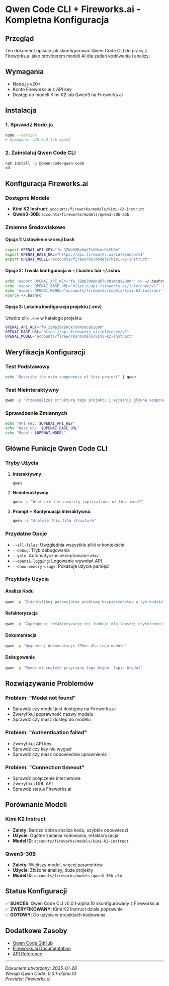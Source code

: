 # Qwen Code CLI + Fireworks.ai - Kompletna Konfiguracja

## Przegląd
Ten dokument opisuje jak skonfigurować Qwen Code CLI do pracy z Fireworks.ai jako providerem modeli AI dla zadań kodowania i analizy.

## Wymagania
- Node.js v20+ 
- Konto Fireworks.ai z API key
- Dostęp do modeli Kimi K2 lub Qwen3 na Fireworks.ai

## Instalacja

### 1. Sprawdź Node.js
```bash
node --version
# Wymagane: v20.0.0 lub wyżej
```

### 2. Zainstaluj Qwen Code CLI
```bash
npm install -g @qwen-code/qwen-code
xd
```

## Konfiguracja Fireworks.ai

### Dostępne Modele
- **Kimi K2 Instruct**: `accounts/fireworks/models/kimi-k2-instruct`
- **Qwen3-30B**: `accounts/fireworks/models/qwen3-30b-a3b`

### Zmienne Środowiskowe

#### Opcja 1: Ustawienie w sesji bash
```bash
export OPENAI_API_KEY="fw_3ZWp39RpKqkTuVNsmcQs2U8m"
export OPENAI_BASE_URL="https://api.fireworks.ai/inference/v1"
export OPENAI_MODEL="accounts/fireworks/models/kimi-k2-instruct"
```

#### Opcja 2: Trwała konfiguracja w ~/.bashrc lub ~/.zshrc
```bash
echo 'export OPENAI_API_KEY="fw_3ZWp39RpKqkTuVNsmcQs2U8m"' >> ~/.bashrc
echo 'export OPENAI_BASE_URL="https://api.fireworks.ai/inference/v1"' >> ~/.bashrc
echo 'export OPENAI_MODEL="accounts/fireworks/models/kimi-k2-instruct"' >> ~/.bashrc
source ~/.bashrc
```

#### Opcja 3: Lokalna konfiguracja projektu (.env)
Utwórz plik `.env` w katalogu projektu:
```bash
OPENAI_API_KEY="fw_3ZWp39RpKqkTuVNsmcQs2U8m"
OPENAI_BASE_URL="https://api.fireworks.ai/inference/v1"
OPENAI_MODEL="accounts/fireworks/models/kimi-k2-instruct"
```

## Weryfikacja Konfiguracji

### Test Podstawowy
```bash
echo "Describe the main components of this project" | qwen
```

### Test Nieinteraktywny
```bash
qwen -p "Przeanalizuj strukturę tego projektu i wyjaśnij główne komponenty"
```

### Sprawdzenie Zmiennych
```bash
echo "API Key: $OPENAI_API_KEY"
echo "Base URL: $OPENAI_BASE_URL"
echo "Model: $OPENAI_MODEL"
```

## Główne Funkcje Qwen Code CLI

### Tryby Użycia

1. **Interaktywny**:
   ```bash
   qwen
   ```

2. **Nieinteraktywny**:
   ```bash
   qwen -p "What are the security implications of this code?"
   ```

3. **Prompt + Kontynuacja Interaktywna**:
   ```bash
   qwen -i "Analyze this file structure"
   ```

### Przydatne Opcje

- `--all-files`: Uwzględnia wszystkie pliki w kontekście
- `--debug`: Tryb debugowania
- `--yolo`: Automatyczne akceptowanie akcji
- `--openai-logging`: Logowanie wywołań API
- `--show-memory-usage`: Pokazuje użycie pamięci

### Przykłady Użycia

#### Analiza Kodu
```bash
qwen -p "Zidentyfikuj potencjalne problemy bezpieczeństwa w tym kodzie"
```

#### Refaktoryzacja
```bash
qwen -p "Zaproponuj refaktoryzację tej funkcji dla lepszej czytelności"
```

#### Dokumentacja
```bash
qwen -p "Wygeneruj dokumentację JSDoc dla tego modułu"
```

#### Debugowanie
```bash
qwen -p "Pomóż mi znaleźć przyczynę tego błędu: [opis błędu]"
```

## Rozwiązywanie Problemów

### Problem: "Model not found"
- Sprawdź czy model jest dostępny na Fireworks.ai
- Zweryfikuj poprawność nazwy modelu
- Sprawdź czy masz dostęp do modelu

### Problem: "Authentication failed"
- Zweryfikuj API key
- Sprawdź czy key nie wygasł
- Sprawdź czy masz odpowiednie uprawnienia

### Problem: "Connection timeout"
- Sprawdź połączenie internetowe
- Zweryfikuj URL API
- Sprawdź status Fireworks.ai

## Porównanie Modeli

### Kimi K2 Instruct
- **Zalety**: Bardzo dobra analiza kodu, szybkie odpowiedzi
- **Użycie**: Ogólne zadania kodowania, refaktoryzacja
- **Model ID**: `accounts/fireworks/models/kimi-k2-instruct`

### Qwen3-30B 
- **Zalety**: Większy model, więcej parametrów
- **Użycie**: Złożone analizy, duże projekty
- **Model ID**: `accounts/fireworks/models/qwen3-30b-a3b`

## Status Konfiguracji
✅ **SUKCES**: Qwen Code CLI v0.0.1-alpha.10 skonfigurowany z Fireworks.ai  
✅ **ZWERYFIKOWANY**: Kimi K2 Instruct działa poprawnie  
✅ **GOTOWY**: Do użycia w projektach kodowania

## Dodatkowe Zasoby
- [Qwen Code GitHub](https://github.com/QwenLM/qwen-code)
- [Fireworks.ai Documentation](https://docs.fireworks.ai/)
- [API Reference](https://docs.fireworks.ai/api-reference)

---
*Dokument utworzony: 2025-01-28*  
*Wersja Qwen Code: 0.0.1-alpha.10*  
*Provider: Fireworks.ai* 